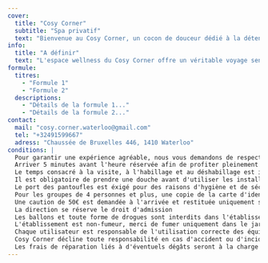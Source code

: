 ```yaml
---
cover:
  title: "Cosy Corner"
  subtitle: "Spa privatif"
  text: "Bienvenue au Cosy Corner, un cocon de douceur dédié à la détente et au bien-être. Lumières tamisées, chaleur enveloppante, douceur des bulles du jacuzzi,... chaque détail a été pensé pour vous offrir une parenthèse de calme et de sérénité."
info:
  title: "A définir"
  text: "L'espace wellness du Cosy Corner offre un véritable voyage sensoriel, dans un cadre chaleureux et intimiste. Il comprend un jacuzzi relaxant, un sauna pour une chaleur douce et profonde, ainsi qu'un espace de luminothérapie favorisant la détente et l'équilibre. Peignoirs, essuies de bain et pantoufles sont fournis pour un confort optimal. Un grand salon incite au repas, complété par deux douches au rez-de-chaussée. La chambre avec un grand lit rond, la table de massage, la cuisine et une seconde salle de bain complètent cet espace, pour une ambiance paisible et propice au lâcher-prise."
formule:
  titres:
    - "Formule 1"
    - "Formule 2"
  descriptions:
    - "Détails de la formule 1..."
    - "Détails de la formule 2..."
contact:
  mail: "cosy.corner.waterloo@gmail.com"
  tel: "+32491599667"
  adress: "Chaussée de Bruxelles 446, 1410 Waterloo"
conditions: |
  Pour garantir une expérience agréable, nous vous demandons de respecter les conditions suivantes :
  Arriver 5 minutes avant l'heure réservée afin de profiter pleinement du spa
  Le temps consacré à la visite, à l'habillage et au déshabillage est inclus dans la durée de la réservation
  Il est obligatoire de prendre une douche avant d'utiliser les installations
  Le port des pantoufles est éxigé pour des raisons d'hygiène et de sécurité
  Pour les groupes de 4 personnes et plus, une copie de la carte d'identité sera demandée
  Une caution de 50€ est demandée à l'arrivée et restituée uniquement si toutes les règles sont respectées
  La direction se réserve le droit d'admission
  Les ballons et toute forme de drogues sont interdits dans l'établissement
  L'établissement est non-fumeur, merci de fumer uniquement dans le jardin
  Chaque utilisateur est responsable de l'utilisation correcte des équipements
  Cosy Corner décline toute responsabilité en cas d'accident ou d'incident causé par une  utilisation imprudente ou incorrecte des installations
  Les frais de réparation liés à d'éventuels dégâts seront à la charge du responsable
---
```

